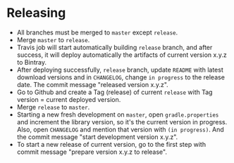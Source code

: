 # Releasing

* All branches must be merged to `master` except `release`.
* Merge `master` to `release`.
* Travis job will start automatically building `release` branch, and after success, it will deploy automatically the artifacts of current version x.y.z to Bintray.
* After deploying successfully, `release` branch, update `README` with latest download versions and in `CHANGELOG`, change `in progress` to the release date. The commit message "released version x.y.z".
* Go to Github and create a Tag (release) of current `release` with Tag version = current deployed version.
* Merge `release` to `master`.
* Starting a new fresh development on `master`, open `gradle.properties` and increment the library version, so it's the current version in progress. Also, open `CHANGELOG` and mention that version with `(in progress)`. And the commit message "start development version x.y.z".
* To start a new release of current version, go to the first step with commit message "prepare version x.y.z to release".
